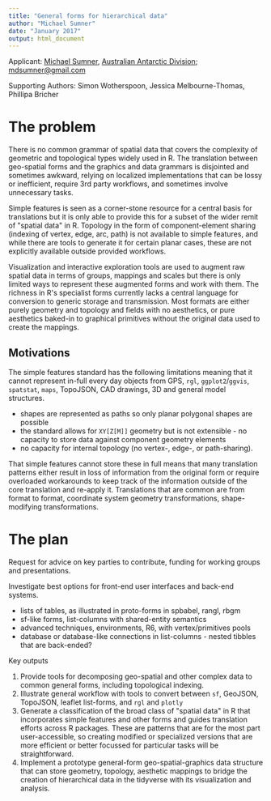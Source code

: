 ```yaml
---
title: "General forms for hierarchical data"
author: "Michael Sumner"
date: "January 2017"
output: html_document
---
```


Applicant: [Michael Sumner](https://github.com/mdsumner/), [Australian Antarctic Division](http://www.antarctica.gov.au/); [mdsumner@gmail.com](mailto:mdsumner@gmail.com)

Supporting Authors: Simon Wotherspoon, Jessica Melbourne-Thomas, Phillipa Bricher


# The problem

There is no common  grammar of spatial data that covers the complexity of geometric and topological types widely used in R. The translation between geo-spatial forms and the graphics and data grammars is disjointed and sometimes awkward, relying on localized implementations that can be lossy or inefficient, require 3rd party workflows, and sometimes involve unnecessary tasks. 

Simple features is seen as a corner-stone resource for a central basis for translations but it is only able to provide this for a subset of the wider remit of "spatial data" in R. Topology in the form of component-element sharing (indexing of vertex, edge, arc, path) is not available to simple features, and while there are tools to generate it for certain  planar cases, these  are not explicitly available outside provided workflows. 

Visualization and interactive exploration tools are used to augment raw spatial data in terms of groups, mappings and scales but there is only limited ways to represent these augmented forms and work with them. The richness in R's specialist forms currently lacks a central language for conversion to generic storage and transmission. Most formats are either purely geometry and topology and fields with no aesthetics, or pure aesthetics baked-in to graphical primitives without the original data used to create the mappings. 

## Motivations

The simple features standard has the following limitations meaning that it cannot represent in-full every day objects from GPS, `rgl`, `ggplot2`/`ggvis`, `spatstat`, `maps`, TopoJSON, CAD drawings, 3D and general model structures. 

* shapes are represented as paths so only planar polygonal shapes are possible
* the standard allows for `XY[Z[M]]` geometry but is not extensible  - no capacity to store data against component geometry elements 
* no capacity for internal topology (no vertex-, edge-, or path-sharing). 

That simple features cannot store these in full means that many translation patterns either result in loss of information from the original form or require overloaded workarounds to keep track of the information outside of the core translation and re-apply it. Translations that are common are from format to format,  coordinate system geometry transformations, shape-modifying transformations. 


# The plan

Request for advice on key parties to contribute, funding for working groups and presentations. 

Investigate best options for front-end user interfaces and back-end systems. 

* lists of tables, as illustrated in proto-forms in spbabel, rangl, rbgm
* sf-like forms, list-columns with shared-entity semantics
* advanced techniques, environments, R6, with vertex/primitives pools
* database or database-like connections in list-columns - nested tibbles that are back-ended?

Key outputs

1. Provide tools for decomposing geo-spatial and other complex data to common general forms, including topological indexing. 
2. Illustrate general workflow with tools to convert between `sf`, GeoJSON, TopoJSON, leaflet list-forms, and `rgl` and `plotly`
3. Generate a classification of the broad class of "spatial data" in R that incorporates simple features and other forms and guides translation efforts across R packages. These are patterns that are for the most part user-accessible, so creating modified or specialized versions that are more efficient or better focussed for particular tasks will be straightforward. 
4. Implement a prototype general-form geo-spatial-graphics data structure that can store geometry, topology, aesthetic mappings to bridge the creation of hierarchical data in the tidyverse with its visualization and analysis. 

